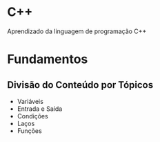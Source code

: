 # C++
Aprendizado da linguagem de programação C++

# Fundamentos

## Divisão do Conteúdo por Tópicos

- Variáveis
- Entrada e Saída
- Condições
- Laços
- Funções
